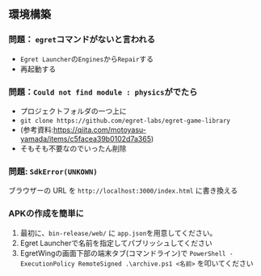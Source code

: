 ## 環境構築

### 問題： `egret`コマンドがないと言われる

- `Egret Launcher`の`Engines`から`Repair`する
- 再起動する

### 問題：`Could not find module : physics`がでたら

- プロジェクトフォルダの一つ上に
- `git clone https://github.com/egret-labs/egret-game-library`
- (参考資料:https://qiita.com/motoyasu-yamada/items/c5facea39b0102d7a365)
- そもそも不要なのでいったん削除

### 問題: `SdkError(UNKOWN)`

ブラウザーの URL を `http://localhost:3000/index.html` に書き換える

### APKの作成を簡単に

1. 最初に、`bin-release/web/` に `app.json`を用意してください。
2. Egret Launcherで名前を指定してパブリッシュしてください
3. EgretWingの画面下部の端末タブ(コマンドライン)で `PowerShell -ExecutionPolicy RemoteSigned .\archive.ps1 <名前>` を叩いてください


